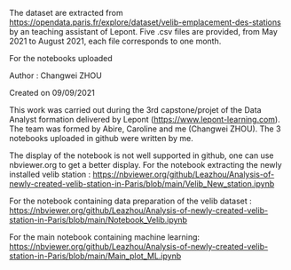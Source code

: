The dataset are extracted from https://opendata.paris.fr/explore/dataset/velib-emplacement-des-stations by an teaching assistant 
of Lepont. Five .csv files are provided, from May 2021 to August 2021, each file corresponds to one month.

For the notebooks uploaded

Author : Changwei ZHOU

Created on 09/09/2021

This work was carried out during the 3rd capstone/projet of the Data Analyst formation delivered by Lepont (https://www.lepont-learning.com). The team was formed by Abire, Caroline and me (Changwei ZHOU). The 3 notebooks uploaded in github were written by me.


The display of the notebook is not well supported in github, one can use nbviewer.org to get a better display. 
For the notebook extracting the newly installed velib station : https://nbviewer.org/github/Leazhou/Analysis-of-newly-created-velib-station-in-Paris/blob/main/Velib_New_station.ipynb

For the notebook containing data preparation of the velib dataset : https://nbviewer.org/github/Leazhou/Analysis-of-newly-created-velib-station-in-Paris/blob/main/Notebook_Velib.ipynb

For the main notebook containing machine learning:
https://nbviewer.org/github/Leazhou/Analysis-of-newly-created-velib-station-in-Paris/blob/main/Main_plot_ML.ipynb